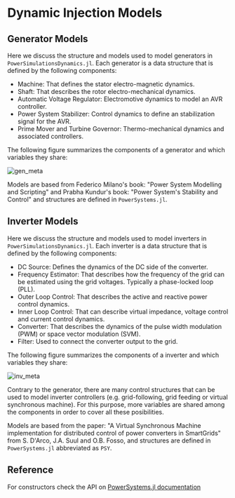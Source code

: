 # Dynamic Injection Models

## Generator Models

Here we discuss the structure and models used to model generators in `PowerSimulationsDynamics.jl`.
Each generator is a data structure that is defined by the following components:

- Machine: That defines the stator electro-magnetic dynamics.
- Shaft: That describes the rotor electro-mechanical dynamics.
- Automatic Voltage Regulator: Electromotive dynamics to model an AVR controller.
- Power System Stabilizer: Control dynamics to define an stabilization signal for the AVR.
- Prime Mover and Turbine Governor: Thermo-mechanical dynamics and associated controllers.

The following figure summarizes the components of a generator and which variables they share:

![gen_meta](https://github.com/NREL-SIIP/PowerSystems.jl/blob/master/docs/src/assets/gen_metamodel.png)

Models are based from Federico Milano's book: "Power System Modelling and Scripting" and
Prabha Kundur's book: "Power System's Stability and Control" and structures are defined
in ```PowerSystems.jl```.

## Inverter Models

Here we discuss the structure and models used to model inverters in `PowerSimulationsDynamics.jl`. Each inverter is a data structure that is defined by the following components:

- DC Source: Defines the dynamics of the DC side of the converter.
- Frequency Estimator: That describes how the frequency of the grid can be estimated using the grid voltages. Typically a phase-locked loop (PLL).
- Outer Loop Control: That describes the active and reactive power control dynamics.
- Inner Loop Control: That can describe virtual impedance, voltage control and current control dynamics.
- Converter: That describes the dynamics of the pulse width modulation (PWM) or space vector modulation (SVM).
- Filter: Used to connect the converter output to the grid.

The following figure summarizes the components of a inverter and which variables they share:

![inv_meta](https://github.com/NREL-SIIP/PowerSystems.jl/blob/master/docs/src/assets/inv_metamodel.png)

Contrary to the generator, there are many control structures that can be used to model inverter controllers (e.g. grid-following, grid feeding or virtual synchronous machine). For this purpose, more variables are shared among the components in order to cover all these posibilities.

Models are based from the paper: "A Virtual Synchronous Machine implementation for distributed control of power converters in SmartGrids" from S. D'Arco, J.A. Suul and O.B. Fosso, and structures are defined in ```PowerSystems.jl``` abbreviated as ```PSY```.

## Reference

For constructors check the API on [PowerSystems.jl documentation](https://nrel.github.io/PowerSystems.jl/latest/api/PowerSystems/)
